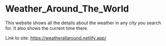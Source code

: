 # Weather_Around_The_World

This website shows all the details about the weather in any city you search for. It also shows the current time there.

Link to site: https://weatherallaround.netlify.app/
